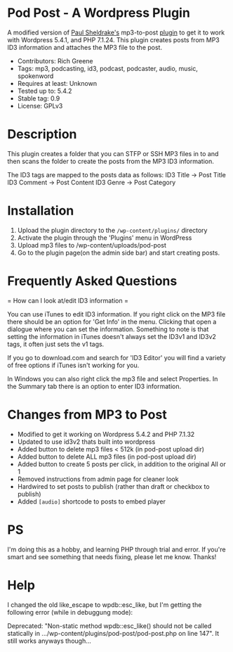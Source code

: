 # Pod Post - A Wordpress Plugin

A modified version of [Paul Sheldrake's](http://www.fractured-state.com/2011/09/mp3-to-post-plugin/) mp3-to-post [plugin](https://wordpress.org/plugins/mp3-to-post/) to get it to work with Wordpress 5.4.1, and PHP 7.1.24.  This plugin creates  posts from MP3 ID3 information and attaches the MP3 file to the post.

- Contributors: Rich Greene
- Tags: mp3, podcasting, id3, podcast, podcaster, audio, music, spokenword
- Requires at least: Unknown
- Tested up to: 5.4.2
- Stable tag: 0.9
- License: GPLv3


# Description

This plugin creates a folder that you can STFP or SSH MP3 files in to and then 
scans the folder to create the posts from the MP3 ID3 information.  

The ID3 tags are mapped to the posts data as follows:
ID3 Title -> Post Title
ID3 Comment -> Post Content
ID3 Genre -> Post Category



# Installation

1. Upload the plugin directory to the `/wp-content/plugins/` directory
2. Activate the plugin through the 'Plugins' menu in WordPress
3. Upload mp3 files to /wp-content/uploads/pod-post
4. Go to the plugin page(on the admin side bar) and start creating posts.


# Frequently Asked Questions

= How can I look at/edit ID3 information =

You can use iTunes to edit ID3 information.   If you right click on the MP3 file there should be an option for 'Get Info' in the menu.   Clicking that open a dialogue where you can set the information.   Something to note is that setting the information in iTunes doesn't always set the ID3v1 and ID3v2 tags, it often just sets the v1 tags.  

If you go to download.com and search for 'ID3 Editor' you will find a variety of free options if iTunes isn't working for you.

In Windows you can also right click the mp3 file and select Properties.  In the Summary tab there is an option to enter ID3 information.


# Changes from MP3 to Post
- Modified to get it working on Wordpress 5.4.2 and PHP 7.1.32
- Updated to use id3v2 thats built into wordpress
- Added button to delete mp3 files < 512k (in pod-post upload dir)
- Added button to delete ALL mp3 files (in pod-post upload dir)
- Added button to create 5 posts per click, in addition to the original All or 1
- Removed instructions from admin page for cleaner look
- Hardwired to set posts to publish (rather than draft or checkbox to publish)
- Added `[audio]` shortcode to posts to embed player


# PS
I'm doing this as a hobby, and learning PHP through trial and error.  If you're smart and see something that needs fixing, please let me know.  Thanks!


# Help
I changed the old like_escape to wpdb::esc_like, but I'm getting the following error (while in debuggung mode):

Deprecated:  "Non-static method wpdb::esc_like() should not be called statically in .../wp-content/plugins/pod-post/pod-post.php on line 147".  It still works anyways though...
